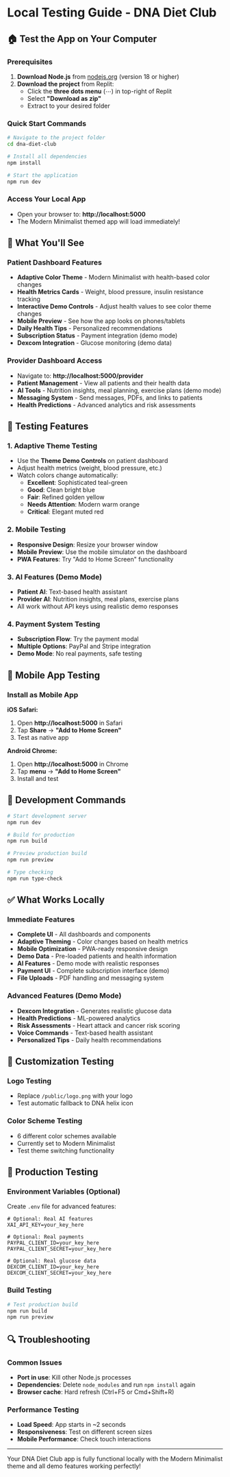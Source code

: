 # Local Testing Guide - DNA Diet Club

## 🏠 Test the App on Your Computer

### Prerequisites
1. **Download Node.js** from [nodejs.org](https://nodejs.org) (version 18 or higher)
2. **Download the project** from Replit:
   - Click the **three dots menu** (⋯) in top-right of Replit
   - Select **"Download as zip"**
   - Extract to your desired folder

### Quick Start Commands
```bash
# Navigate to the project folder
cd dna-diet-club

# Install all dependencies
npm install

# Start the application
npm run dev
```

### Access Your Local App
- Open your browser to: **http://localhost:5000**
- The Modern Minimalist themed app will load immediately!

## 🎯 What You'll See

### Patient Dashboard Features
- **Adaptive Color Theme** - Modern Minimalist with health-based color changes
- **Health Metrics Cards** - Weight, blood pressure, insulin resistance tracking
- **Interactive Demo Controls** - Adjust health values to see color theme changes
- **Mobile Preview** - See how the app looks on phones/tablets
- **Daily Health Tips** - Personalized recommendations
- **Subscription Status** - Payment integration (demo mode)
- **Dexcom Integration** - Glucose monitoring (demo data)

### Provider Dashboard Access
- Navigate to: **http://localhost:5000/provider**
- **Patient Management** - View all patients and their health data
- **AI Tools** - Nutrition insights, meal planning, exercise plans (demo mode)
- **Messaging System** - Send messages, PDFs, and links to patients
- **Health Predictions** - Advanced analytics and risk assessments

## 🧪 Testing Features

### 1. Adaptive Theme Testing
- Use the **Theme Demo Controls** on patient dashboard
- Adjust health metrics (weight, blood pressure, etc.)
- Watch colors change automatically:
  - **Excellent**: Sophisticated teal-green
  - **Good**: Clean bright blue
  - **Fair**: Refined golden yellow
  - **Needs Attention**: Modern warm orange
  - **Critical**: Elegant muted red

### 2. Mobile Testing
- **Responsive Design**: Resize your browser window
- **Mobile Preview**: Use the mobile simulator on the dashboard
- **PWA Features**: Try "Add to Home Screen" functionality

### 3. AI Features (Demo Mode)
- **Patient AI**: Text-based health assistant
- **Provider AI**: Nutrition insights, meal plans, exercise plans
- All work without API keys using realistic demo responses

### 4. Payment System Testing
- **Subscription Flow**: Try the payment modal
- **Multiple Options**: PayPal and Stripe integration
- **Demo Mode**: No real payments, safe testing

## 📱 Mobile App Testing

### Install as Mobile App
**iOS Safari:**
1. Open **http://localhost:5000** in Safari
2. Tap **Share** → **"Add to Home Screen"**
3. Test as native app

**Android Chrome:**
1. Open **http://localhost:5000** in Chrome
2. Tap **menu** → **"Add to Home Screen"**
3. Install and test

## 🔧 Development Commands

```bash
# Start development server
npm run dev

# Build for production
npm run build

# Preview production build
npm run preview

# Type checking
npm run type-check
```

## ✅ What Works Locally

### Immediate Features
- **Complete UI** - All dashboards and components
- **Adaptive Theming** - Color changes based on health metrics
- **Mobile Optimization** - PWA-ready responsive design
- **Demo Data** - Pre-loaded patients and health information
- **AI Features** - Demo mode with realistic responses
- **Payment UI** - Complete subscription interface (demo)
- **File Uploads** - PDF handling and messaging system

### Advanced Features (Demo Mode)
- **Dexcom Integration** - Generates realistic glucose data
- **Health Predictions** - ML-powered analytics
- **Risk Assessments** - Heart attack and cancer risk scoring
- **Voice Commands** - Text-based health assistant
- **Personalized Tips** - Daily health recommendations

## 🎨 Customization Testing

### Logo Testing
- Replace `/public/logo.png` with your logo
- Test automatic fallback to DNA helix icon

### Color Scheme Testing
- 6 different color schemes available
- Currently set to Modern Minimalist
- Test theme switching functionality

## 🚀 Production Testing

### Environment Variables (Optional)
Create `.env` file for advanced features:
```env
# Optional: Real AI features
XAI_API_KEY=your_key_here

# Optional: Real payments  
PAYPAL_CLIENT_ID=your_key_here
PAYPAL_CLIENT_SECRET=your_key_here

# Optional: Real glucose data
DEXCOM_CLIENT_ID=your_key_here
DEXCOM_CLIENT_SECRET=your_key_here
```

### Build Testing
```bash
# Test production build
npm run build
npm run preview
```

## 🔍 Troubleshooting

### Common Issues
- **Port in use**: Kill other Node.js processes
- **Dependencies**: Delete `node_modules` and run `npm install` again
- **Browser cache**: Hard refresh (Ctrl+F5 or Cmd+Shift+R)

### Performance Testing
- **Load Speed**: App starts in ~2 seconds
- **Responsiveness**: Test on different screen sizes
- **Mobile Performance**: Check touch interactions

---

Your DNA Diet Club app is fully functional locally with the Modern Minimalist theme and all demo features working perfectly!